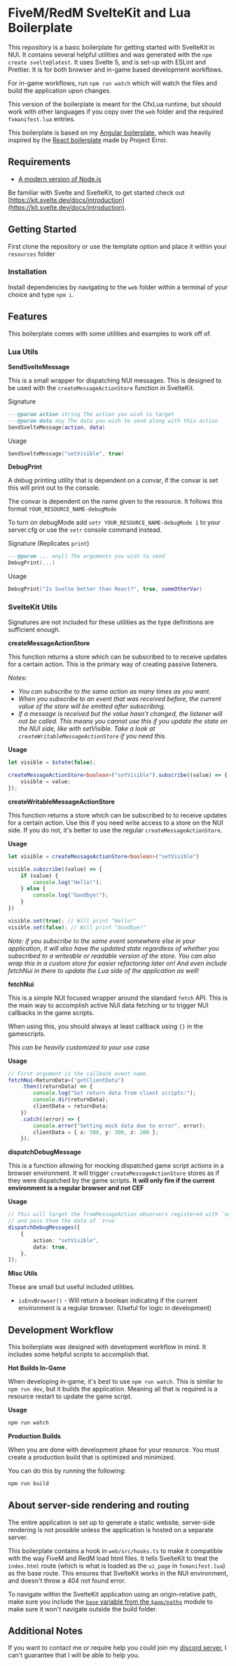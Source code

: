 # FiveM/RedM SvelteKit and Lua Boilerplate

This repository is a basic boilerplate for getting started with SvelteKit in NUI. It contains several helpful utilities and was generated with the `npm create svelte@latest`. It uses Svelte 5, and is set-up with ESLint and Prettier. It is for both browser and in-game based development workflows.

For in-game workflows, run `npm run watch` which will watch the files and build the application upon changes.

This version of the boilerplate is meant for the CfxLua runtime, but should work with other languages if you copy over the `web` folder and the required `fxmanifest.lua` entries.

This boilerplate is based on my [Angular boilerplate](https://github.com/r3ps4J/cfx-angular-boilerplate-lua), which was heavily inspired by the [React boilerplate](https://github.com/project-error/fivem-react-boilerplate-lua) made by Project Error.

## Requirements

-   [A modern version of Node.js](https://nodejs.org/en/)

Be familiar with Svelte and SvelteKit, to get started check out [https://kit.svelte.dev/docs/introduction](https://kit.svelte.dev/docs/introduction).

## Getting Started

First clone the repository or use the template option and place it within your `resources` folder

### Installation

Install dependencies by navigating to the `web` folder within a terminal of your choice and type `npm i`.

## Features

This boilerplate comes with some utilities and examples to work off of.

### Lua Utils

**SendSvelteMessage**

This is a small wrapper for dispatching NUI messages. This is designed to be used with the `createMessageActionStore` function in SvelteKit.

Signature

```lua
---@param action string The action you wish to target
---@param data any The data you wish to send along with this action
SendSvelteMessage(action, data)
```

Usage

```lua
SendSvelteMessage("setVisible", true)
```

**DebugPrint**

A debug printing utility that is dependent on a convar,
if the convar is set this will print out to the console.

The convar is dependent on the name given to the resource.
It follows this format `YOUR_RESOURCE_NAME-debugMode`

To turn on debugMode add `setr YOUR_RESOURCE_NAME-debugMode 1` to
your server.cfg or use the `setr` console command instead.

Signature (Replicates `print`)

```lua
---@param ... any[] The arguments you wish to send
DebugPrint(...)
```

Usage

```lua
DebugPrint("Is Svelte better than React?", true, someOtherVar)
```

### SvelteKit Utils

Signatures are not included for these utilities as the type definitions are sufficient enough.

**createMessageActionStore**

This function returns a store which can be subscribed to to receive updates for a certain action. This is the primary way of creating passive listeners.

_Notes:_

- _You can subscribe to the same action as many times as you want._
- _When you subscribe to an event that was received before, the current value of the store will be emitted after subscribing._
- _If a message is received but the value hasn't changed, the listener will not be called. This means you cannot use this if you update the state on the NUI side, like with setVisible. Take a look at `createWritableMessageActionStore` if you need this._

**Usage**

```ts
let visible = $state(false);

createMessageActionStore<boolean>("setVisible").subscribe((value) => {
    visible = value;
});
```

**createWritableMessageActionStore**

This function returns a store which can be subscribed to to receive updates for a certain action. Use this if you need write access to a store on the NUI side. If you do not, it's better to use the regular `createMessageActionStore`.

**Usage**

```ts
let visible = createMessageActionStore<boolean>("setVisible")

visible.subscribe((value) => {
    if (value) {
        console.log("Hello!");
    } else {
        console.log("Goodbye!");
    }
})

visible.set(true); // Will print "Hello!"
visible.set(false); // Will print "Goodbye!"
```

_Note: if you subscribe to the same event somewhere else in your application, it will also have the updated state regardless of whether you subscribed to a writeable or readable version of the store. You can also wrap this in a custom store for easier refactoring later on! And even include fetchNui in there to update the Lua side of the application as well!_

**fetchNui**

This is a simple NUI focused wrapper around the standard `fetch` API. This is the main way to accomplish active NUI data fetching or to trigger NUI callbacks in the game scripts.

When using this, you should always at least callback using `{}` in the gamescripts.

_This can be heavily customized to your use case_

**Usage**

```ts
// First argument is the callback event name.
fetchNui<ReturnData>("getClientData")
    .then((returnData) => {
        console.log("Got return data from client scripts:");
        console.dir(returnData);
        clientData = returnData;
    })
    .catch((error) => {
        console.error("Setting mock data due to error", error);
        clientData = { x: 500, y: 300, z: 200 };
    });
```

**dispatchDebugMessage**

This is a function allowing for mocking dispatched game script actions in a browser environment. It will trigger `createMessageActionStore` stores as if they were dispatched by the game scripts. **It will only fire if the current environment is a regular browser and not CEF**

**Usage**

```ts
// This will target the fromMessageAction observers registered with `setVisible`
// and pass them the data of `true`
dispatchDebugMessages([
    {
        action: "setVisible",
        data: true,
    },
]);
```

**Misc Utils**

These are small but useful included utilities.

-   `isEnvBrowser()` - Will return a boolean indicating if the current
    environment is a regular browser. (Useful for logic in development)

## Development Workflow

This boilerplate was designed with development workflow in mind. It includes some helpful scripts to accomplish that.

**Hot Builds In-Game**

When developing in-game, it's best to use `npm run watch`. This is similar to `npm run dev`, but it builds the application. Meaning all that is required is a resource restart to update the game script.

**Usage**

```sh
npm run watch
```

**Production Builds**

When you are done with development phase for your resource. You must create a production build that is optimized and minimized.

You can do this by running the following:

```sh
npm run build
```

## About server-side rendering and routing

The entire application is set up to generate a static website, server-side rendering is not possible unless the application is hosted on a separate server.

This boilerplate contains a hook in `web/src/hooks.ts` to make it compatible with the way FiveM and RedM load html files. It tells SvelteKit to treat the `index.html` route (which is what is loaded as the `ui_page` in `fxmanifest.lua`) as the base route. This ensures that SvelteKit works in the NUI environment, and doesn't throw a 404 not found error.

To navigate within the SvelteKit application using an origin-relative path, make sure you include the [`base` variable from the `$app/paths`](https://kit.svelte.dev/docs/modules#$app-paths-base) module to make sure it won't navigate outside the build folder.

## Additional Notes

If you want to contact me or require help you could join my [discord server](https://discord.gg/bEWmBbg), I can't guarantee that I will be able to help you.
